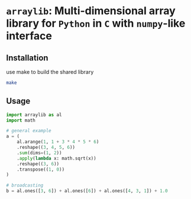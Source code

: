 
# `arraylib`: Multi-dimensional array library for `Python` in `C` with `numpy`-like interface

## Installation

use make to build the shared library
```bash
make
```

## Usage

```python
import arraylib as al
import math

# general example
a = (
    al.arange(1, 1 + 3 * 4 * 5 * 6)
    .reshape((3, 4, 5, 6))
    .sum(dims=(1, 2))
    .apply(lambda x: math.sqrt(x))
    .reshape((3, 6))
    .transpose((1, 0))
)

# broadcasting
b = al.ones([3, 6]) + al.ones([6]) + al.ones([4, 3, 1]) + 1.0
```